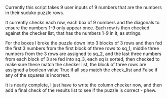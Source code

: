 Currently this script takes 9 user inputs of 9 numbers that are the numbers in their suduko puzzle rows.

It currently checks each row, each box of 9 numbers and the diagonals to ensure the numbers 1-9 only appear once. Each row is then checked against the checker list, that has the numbers 1-9 in it, as strings.

For the boxes I broke the puzzle down into 3 blocks of 3 rows and then fed the first 3 numbers from the first block of three rows to sq_1, middle three numbers from the 3 rows are assigned to sq_2, and the last three numbers from each block of 3 are fed into sq_3, each sq is sorted, then checked to make sure these match the checker list, the block of three rows are assigned a boolean value True if all sqs match the check_list and False if any of the squares is incorrect. 

It is nearly complete, I just have to write the column checker now, and then add a final check of the results list to see if the puzzle is correct - phew.
